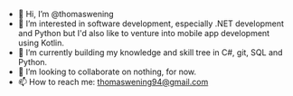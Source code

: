 - 👋 Hi, I’m @thomaswening
- 👀 I’m interested in software development, especially .NET development and Python but I'd also like to venture into mobile app development using Kotlin.
- 🌱 I’m currently building my knowledge and skill tree in C#, git, SQL and Python.
- 💞️ I’m looking to collaborate on nothing, for now.
- 📫 How to reach me: thomaswening94@gmail.com

<!---
thomaswening/thomaswening is a ✨ special ✨ repository because its `README.md` (this file) appears on your GitHub profile.
You can click the Preview link to take a look at your changes.
--->
